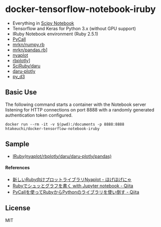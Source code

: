 # docker-tensorflow-notebook-iruby

* Everything in [Scipy Notebook](https://github.com/jupyter/docker-stacks/tree/master/scipy-notebook)
* Tensorflow and Keras for Python 3.x (without GPU support)
* IRuby Notebook environment (Ruby 2.5.1)
* [PyCall](https://github.com/mrkn/pycall.rb)
* [mrkn/numpy.rb](https://github.com/mrkn/numpy.rb)
* [mrkn/pandas.rb](https://github.com/mrkn/pandas.rb/)]
* [nyaplot](https://github.com/domitry/nyaplot)
* [rbplotly](https://rubygems.org/gems/rbplotly/versions/0.1.2)]
* [SciRuby/daru](https://github.com/SciRuby/daru)
* [daru-plotly](https://github.com/genya0407/daru-plotly)
* [py_d3](https://github.com/ResidentMario/py_d3)

## Basic Use

The following command starts a container with the Notebook server listening for HTTP connections on port 8888 with a randomly generated authentication token configured.

```
docker run --rm -it -v $(pwd):/documents -p 8888:8888 htakeuchi/docker-tensorflow-notebook-iruby
```

## Sample

* [IRuby(nyaplot/rbplotly/daru/daru-plotly/pandas)](http://nbviewer.jupyter.org/gist/htakeuchi/8b1ce2b37919352b8b94ceca13b35729/IRuby-sample.ipynb)

#### References

* [新しいRuby向けプロットライブラリNyaplot - ほげほげにゃ](http://domitry.hatenablog.jp/entry/2014/08/23/215630)
* [Rubyでシュッとグラフを書く with Jupyter notebook - Qiita](https://qiita.com/genya0407/items/b01f101d2f2725f77374)
* [PyCallを使ってRubyからPythonのライブラリを使い倒す - Qiita](https://qiita.com/mix_dvd/items/d49ed4ff6553f3ace5a7)

## License
MIT

